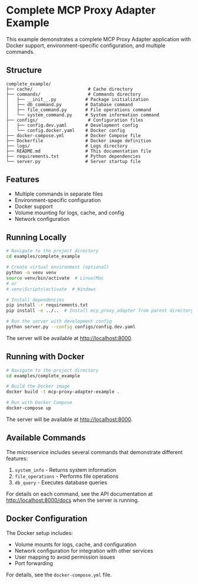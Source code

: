 # Complete MCP Proxy Adapter Example

This example demonstrates a complete MCP Proxy Adapter application with Docker support,
environment-specific configuration, and multiple commands.

## Structure

```
complete_example/
├── cache/                     # Cache directory
├── commands/                  # Commands directory
│   ├── __init__.py           # Package initialization
│   ├── db_command.py         # Database command
│   ├── file_command.py       # File operations command
│   └── system_command.py     # System information command
├── configs/                   # Configuration files
│   ├── config.dev.yaml       # Development config
│   └── config.docker.yaml    # Docker config
├── docker-compose.yml        # Docker Compose file
├── Dockerfile                # Docker image definition
├── logs/                     # Logs directory
├── README.md                 # This documentation file
├── requirements.txt          # Python dependencies
└── server.py                 # Server startup file
```

## Features

- Multiple commands in separate files
- Environment-specific configuration
- Docker support
- Volume mounting for logs, cache, and config
- Network configuration

## Running Locally

```bash
# Navigate to the project directory
cd examples/complete_example

# Create virtual environment (optional)
python -m venv venv
source venv/bin/activate  # Linux/Mac
# or
# venv\Scripts\activate  # Windows

# Install dependencies
pip install -r requirements.txt
pip install -e ../..  # Install mcp_proxy_adapter from parent directory

# Run the server with development config
python server.py --config configs/config.dev.yaml
```

The server will be available at [http://localhost:8000](http://localhost:8000).

## Running with Docker

```bash
# Navigate to the project directory
cd examples/complete_example

# Build the Docker image
docker build -t mcp-proxy-adapter-example .

# Run with Docker Compose
docker-compose up
```

The server will be available at [http://localhost:8000](http://localhost:8000).

## Available Commands

The microservice includes several commands that demonstrate different features:

1. `system_info` - Returns system information
2. `file_operations` - Performs file operations
3. `db_query` - Executes database queries

For details on each command, see the API documentation at [http://localhost:8000/docs](http://localhost:8000/docs)
when the server is running.

## Docker Configuration

The Docker setup includes:

- Volume mounts for logs, cache, and configuration
- Network configuration for integration with other services
- User mapping to avoid permission issues
- Port forwarding

For details, see the `docker-compose.yml` file. 